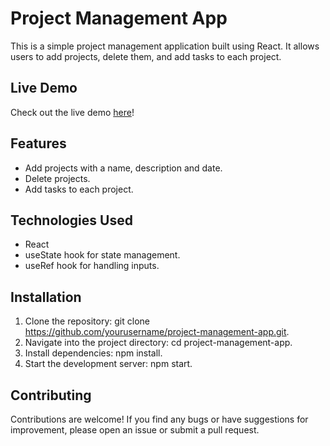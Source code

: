 # Project Management App

This is a simple project management application built using React. It allows users to add projects, delete them, and add tasks to each project.

## Live Demo
Check out the live demo [here](https://project-management-app-oi.netlify.app/)!

## Features
- Add projects with a name, description and date.
- Delete projects.
- Add tasks to each project.

## Technologies Used
- React
- useState hook for state management.
- useRef hook for handling inputs.

## Installation
1. Clone the repository: git clone https://github.com/yourusername/project-management-app.git.
2. Navigate into the project directory: cd project-management-app.
3. Install dependencies: npm install.
4. Start the development server: npm start.

## Contributing
Contributions are welcome! If you find any bugs or have suggestions for improvement, please open an issue or submit a pull request.
